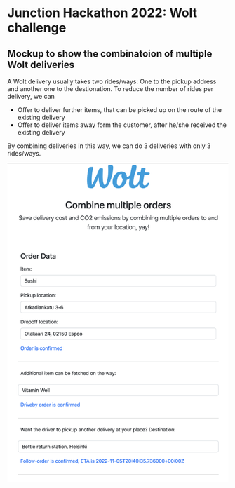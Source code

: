 # Junction Hackathon 2022: Wolt challenge

## Mockup to show the combinatoion of multiple Wolt deliveries

A Wolt delivery usually takes two rides/ways: One to the pickup address and another one to the destionation. To reduce the number of rides per delivery, we can
- Offer to deliver further items, that can be picked up on the route of the existing delivery
- Offer to deliver items away form the customer, after he/she received the existing delivery

By combining deliveries in this way, we can do 3 deliveries with only 3 rides/ways.

![Alt text](Screenshot.png "screenshot")
